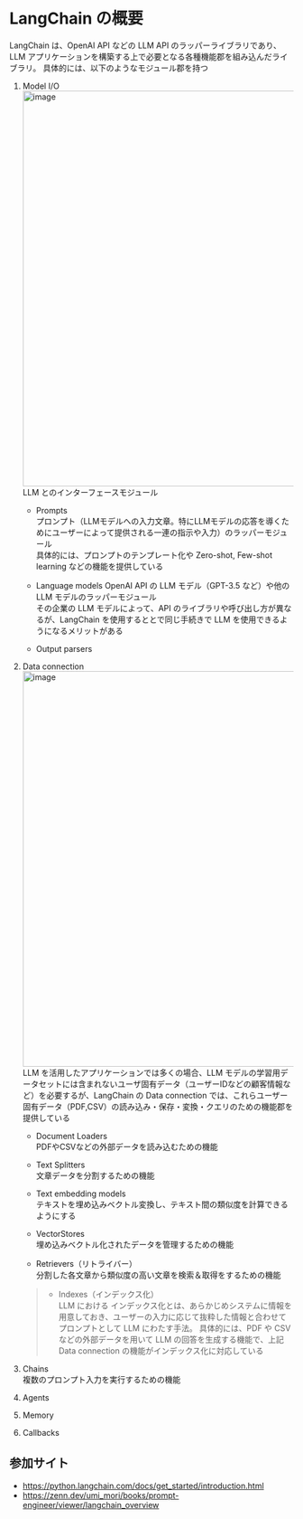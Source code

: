 # LangChain の概要

LangChain は、OpenAI API などの LLM API のラッパーライブラリであり、LLM アプリケーションを構築する上で必要となる各種機能郡を組み込んだライブラリ。
具体的には、以下のようなモジュール郡を持つ

1. Model I/O<br>
    <img width="700" alt="image" src="https://github.com/Yagami360/ai-product-dev-tips/assets/25688193/e105f560-624f-4b16-89de-a338df5ca75d"><br>
    LLM とのインターフェースモジュール<br>

    - Prompts<br>
        プロンプト（LLMモデルへの入力文章。特にLLMモデルの応答を導くためにユーザーによって提供される一連の指示や入力）のラッパーモジュール<br>
        具体的には、プロンプトのテンプレート化や Zero-shot, Few-shot learning などの機能を提供している

    - Language models
        OpenAI API の LLM モデル（GPT-3.5 など）や他の LLM モデルのラッパーモジュール<br>
        その企業の LLM モデルによって、API のライブラリや呼び出し方が異なるが、LangChain を使用するととで同じ手続きで LLM を使用できるようになるメリットがある

    - Output parsers

1. Data connection<br>
    <img width="700" alt="image" src="https://github.com/Yagami360/ai-product-dev-tips/assets/25688193/2195a553-b688-4f91-8212-d0e0ab0a5ba6"><br>
    LLM を活用したアプリケーションでは多くの場合、LLM モデルの学習用データセットには含まれないユーザ固有データ（ユーザーIDなどの顧客情報など）を必要するが、LangChain の Data connection では、これらユーザー固有データ（PDF,CSV）の読み込み・保存・変換・クエリのための機能郡を提供している<br>

    - Document Loaders<br>
        PDFやCSVなどの外部データを読み込むための機能

    - Text Splitters<br>
        文章データを分割するための機能

    - Text embedding models<br>
        テキストを埋め込みベクトル変換し、テキスト間の類似度を計算できるようにする

    - VectorStores<br>
        埋め込みベクトル化されたデータを管理するための機能

    - Retrievers（リトライバー）<br>
        分割した各文章から類似度の高い文章を検索＆取得をするための機能

    > - Indexes（インデックス化）<br>
    >   LLM における インデックス化とは、あらかじめシステムに情報を用意しておき、ユーザーの入力に応じて抜粋した情報と合わせてプロンプトとして LLM にわたす手法。
    >   具体的には、PDF や CSV などの外部データを用いて LLM の回答を生成する機能で、上記 Data connection の機能がインデックス化に対応している<br>


1. Chains<br>
    複数のプロンプト入力を実行するための機能

1. Agents<br>

1. Memory<br>

1. Callbacks<br>

## 参加サイト
- https://python.langchain.com/docs/get_started/introduction.html
- https://zenn.dev/umi_mori/books/prompt-engineer/viewer/langchain_overview
